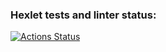 ### Hexlet tests and linter status:
[![Actions Status](https://github.com/Stopman113/java-project-61/actions/workflows/hexlet-check.yml/badge.svg)](https://github.com/Stopman113/java-project-61/actions)